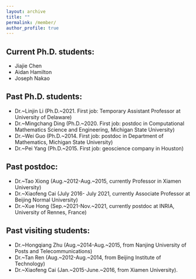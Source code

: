 ```yaml
---
layout: archive
title: ""
permalink: /member/
author_profile: true
---
```


## Current Ph.D. students: 

- Jiajie Chen
- Aidan Hamilton
- Joseph Nakao

## Past Ph.D. students:

- Dr.~Linjin Li (Ph.D.~2021. First job: Temporary Assistant Professor at University of Delaware) 
- Dr.~Mingchang Ding (Ph.D.~2020. First job: postdoc in Computational Mathematics Science and Engineering, Michigan State University) 
- Dr.~Wei Guo (Ph.D.~2014. First job: postdoc in Department of Mathematics, Michigan State University)
- Dr.~Pei Yang (Ph.D.~2015. First job: geoscience company in Houston)

## Past postdoc: 

- Dr.~Tao Xiong (Aug.~2012-Aug.~2015, currently Professor in Xiamen University)
- Dr.~Xiaofeng Cai (July 2016- July 2021, currently Associate Professor at Beijing Normal University)
- Dr.~Xue Hong (Sep.~2021-Nov.~2021, currently postdoc at INRIA, University of Rennes, France)

## Past visiting students:

- Dr.~Hongqiang Zhu (Aug.~2014-Aug.~2015, from Nanjing University of Posts and Telecommunications)
- Dr.~Tan Ren (Aug.~2012-Aug.~2014, from Beijing Institute of Technology)
- Dr.~Xiaofeng Cai (Jan.~2015-June.~2016, from Xiamen University).

